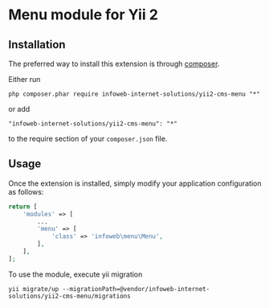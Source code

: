 Menu module for Yii 2
=====================

Installation
------------

The preferred way to install this extension is through [composer](http://getcomposer.org/download/).

Either run

```
php composer.phar require infoweb-internet-solutions/yii2-cms-menu "*"
```

or add

```
"infoweb-internet-solutions/yii2-cms-menu": "*"
```

to the require section of your `composer.json` file.


Usage
-----

Once the extension is installed, simply modify your application configuration as follows:

```php
return [
    'modules' => [
        ...
        'menu' => [
            'class' => 'infoweb\menu\Menu',
        ],
    ],
];
```

To use the module, execute yii migration
```
yii migrate/up --migrationPath=@vendor/infoweb-internet-solutions/yii2-cms-menu/migrations
```